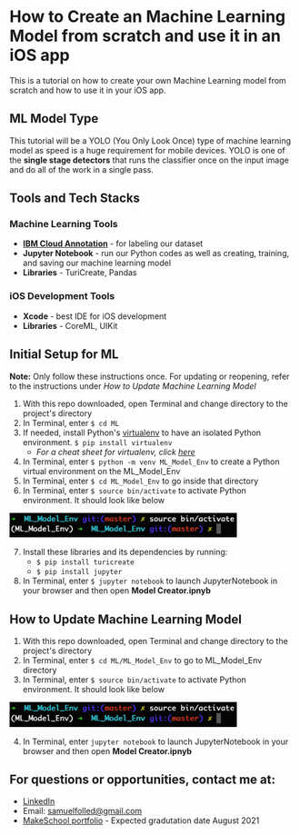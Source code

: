 # How to Create an Machine Learning Model from scratch and use it in an iOS app

This is a tutorial on how to create your own Machine Learning model from scratch and how to use it in your iOS app. 

## ML Model Type
This tutorial will be a YOLO (You Only Look Once) type of machine learning model as speed is a huge requirement for mobile devices. YOLO is one of the **single stage detectors** that runs the classifier once on the input image and do all of the work in a single pass.

## Tools and Tech Stacks
### Machine Learning Tools
- **[IBM Cloud Annotation](https://cloud.annotations.ai/)** - for labeling our dataset
- **Jupyter Notebook** - run our Python codes as well as creating, training, and saving our machine learning model
- **Libraries** - TuriCreate, Pandas

### iOS Development Tools
- **Xcode** - best IDE for iOS development
- **Libraries** - CoreML, UIKit

## Initial Setup for ML
**Note:** Only follow these instructions once. For updating or reopening, refer to the instructions under *How to Update Machine Learning Model*
1. With this repo downloaded, open Terminal and change directory to the project's directory
2. In Terminal, enter `$ cd ML`
3. If needed, install Python's [virtualenv](https://docs.python.org/3/tutorial/venv.html) to have an isolated Python environment.
    `$ pip install virtualenv`
    - *For a cheat sheet for virtualenv, click [here](https://zetcode.com/python/venv/)*
4. In Terminal, enter `$ python -m venv ML_Model_Env` to create a Python virtual environment on the ML_Model_Env
5. In Terminal, enter `$ cd ML_Model_Env` to go inside that directory
6. In Terminal, enter `$ source bin/activate` to activate Python environment. It should look like below
<img src="https://github.com/SamuelFolledo/Custom_AI_in_iOS/blob/master/static/images/python-env-activated.png?raw=true" width="400">

7. Install these libraries and its dependencies by running:
    - `$ pip install turicreate`
    - `$ pip install jupyter`
8. In Terminal, enter `$ jupyter notebook` to launch JupyterNotebook in your browser and then open **Model Creator.ipnyb**

## How to Update Machine Learning Model
1. With this repo downloaded, open Terminal and change directory to the project's directory
2. In Terminal, enter `$ cd ML/ML_Model_Env` to go to ML_Model_Env directory
3. In Terminal, enter `$ source bin/activate` to activate Python environment. It should look like below
<img src="https://github.com/SamuelFolledo/Custom_AI_in_iOS/blob/master/static/images/python-env-activated.png?raw=true" width="400">

4. In Terminal, enter `jupyter notebook` to launch JupyterNotebook in your browser and then open **Model Creator.ipnyb**


## For questions or opportunities, contact me at:
- [LinkedIn](https://linkedin.com/in/samuelfolledo)
- Email: samuelfolled@gmail.com
- [MakeSchool portfolio](https://www.makeschool.com/portfolio/samuelfolledo) - Expected gradutation date August 2021
